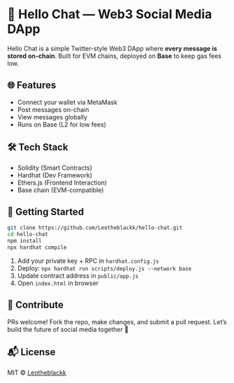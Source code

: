 # 💬 Hello Chat — Web3 Social Media DApp

Hello Chat is a simple Twitter-style Web3 DApp where **every message is stored on-chain**. Built for EVM chains, deployed on **Base** to keep gas fees low.

## 🌐 Features

- Connect your wallet via MetaMask
- Post messages on-chain
- View messages globally
- Runs on Base (L2 for low fees)

## 🛠 Tech Stack

- Solidity (Smart Contracts)
- Hardhat (Dev Framework)
- Ethers.js (Frontend Interaction)
- Base chain (EVM-compatible)

## 🚀 Getting Started

```bash
git clone https://github.com/Leotheblackk/hello-chat.git
cd hello-chat
npm install
npx hardhat compile
```

1. Add your private key + RPC in `hardhat.config.js`
2. Deploy: `npx hardhat run scripts/deploy.js --network base`
3. Update contract address in `public/app.js`
4. Open `index.html` in browser

## 🤝 Contribute

PRs welcome! Fork the repo, make changes, and submit a pull request. Let’s build the future of social media together 💙

## 📬 License

MIT © [Leotheblackk](https://github.com/Leotheblackk)

